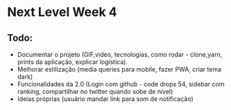 # Next Level Week 4

## Todo:

- Documentar o projeto (GIF,video, tecnologias, como rodar - clone,yarn, prints da aplicação, explicar logística).
- Melhorar estilização (media queries para mobile, fazer PWA, criar tema dark)
- Funcionalidades da 2.0 (Login com github - code drops 54, sidebar com ranking, compartilhar no twitter quando sobe de nível)
- Ideias próprias (usuário mandar link para som de notificação)
